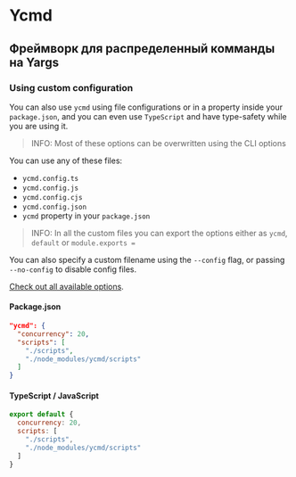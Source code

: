 # Ycmd

## Фреймворк для распределенный комманды на Yargs


### Using custom configuration

You can also use `ycmd` using file configurations or in a property inside your `package.json`, and you can even use `TypeScript` and have type-safety while you are using it.

> INFO: Most of these options can be overwritten using the CLI options

You can use any of these files:

- `ycmd.config.ts`
- `ycmd.config.js`
- `ycmd.config.cjs`
- `ycmd.config.json`
- `ycmd` property in your `package.json`

> INFO: In all the custom files you can export the options either as `ycmd`, `default` or `module.exports =`

You can also specify a custom filename using the `--config` flag, or passing `--no-config` to disable config files.

[Check out all available options](https://paka.dev/npm/ycmd#module-index-export-Options).

#### Package.json

```json
"ycmd": {
  "concurrency": 20,
  "scripts": [
    "./scripts",
    "./node_modules/ycmd/scripts"
  ]
}
```

#### TypeScript / JavaScript

```js
export default {
  concurrency: 20,
  scripts: [
    "./scripts",
    "./node_modules/ycmd/scripts"
  ]
}
```
